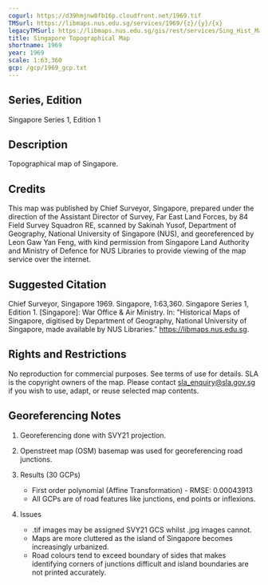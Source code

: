 ```yaml
---
cogurl: https://d39hmjnw8fb16p.cloudfront.net/1969.tif
TMSurl: https://libmaps.nus.edu.sg/services/1969/{z}/{y}/{x}
legacyTMSurl: https://libmaps.nus.edu.sg/gis/rest/services/Sing_Hist_Maps/1969/MapServer/tile/{z}/{y}/{x}
title: Singapore Topographical Map
shortname: 1969
year: 1969
scale: 1:63,360
gcp: /gcp/1969_gcp.txt
---
```


## Series, Edition

Singapore Series 1, Edition 1

## Description

Topographical map of Singapore.

## Credits

This map was published by Chief Surveyor, Singapore, prepared under the direction of the Assistant Director of Survey, Far East Land Forces, by 84 Field Survey Squadron RE, scanned by Sakinah Yusof, Department of Geography, National University of Singapore (NUS), and georeferenced by Leon Gaw Yan Feng, with kind permission from Singapore Land Authority and Ministry of Defence for NUS Libraries to provide viewing of the map service over the internet.

## Suggested Citation

Chief Surveyor, Singapore 1969. Singapore, 1:63,360. Singapore Series 1, Edition 1. [Singapore]: War Office & Air Ministry. In: "Historical Maps of Singapore, digitised by Department of Geography, National University of Singapore, made available by NUS Libraries." https://libmaps.nus.edu.sg.

## Rights and Restrictions

No reproduction for commercial purposes. See terms of use for details. SLA is the copyright owners of the map. Please contact sla_enquiry@sla.gov.sg if you wish to use, adapt, or reuse selected map contents.

## Georeferencing Notes

1. Georeferencing done with SVY21 projection.

2. Openstreet map (OSM) basemap was used for georeferencing road junctions.

3. Results (30 GCPs)

   - First order polynomial (Affine Transformation) - RMSE: 0.00043913
   - All GCPs are of road features like junctions, end points or inflexions.

4. Issues

   - .tif images may be assigned SVY21 GCS whilst .jpg images cannot.
   - Maps are more cluttered as the island of Singapore becomes increasingly urbanized.
   - Road colours tend to exceed boundary of sides that makes identifying corners of junctions difficult and island boundaries are not printed accurately.
